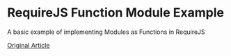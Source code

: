 RequireJS Function Module Example
=================================================

A basic example of implementing Modules as Functions in RequireJS

[Original Article](http://www.ericfeminella.com/blog/2013/01/06/function-modules-in-requirejs/)

